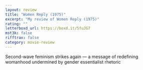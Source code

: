 ```yaml
---
layout: review
title: "Women Reply (1975)"
excerpt: "My review of Women Reply (1975)"
rating: ""
letterboxd_url: https://boxd.it/5fuJG7
mst3k: false
rifftrax: false
category: movie-review
---
```


Second-wave feminism strikes again — a message of redefining womanhood undermined by gender essentialist rhetoric
